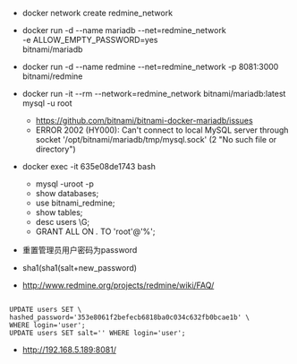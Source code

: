 * docker network create redmine_network
* docker run -d --name mariadb --net=redmine_network \
      -e ALLOW_EMPTY_PASSWORD=yes \
      bitnami/mariadb
* docker run -d --name redmine --net=redmine_network -p 8081:3000 \
      bitnami/redmine      
* docker run -it --rm     --network=redmine_network      bitnami/mariadb:latest mysql  -u root
    * https://github.com/bitnami/bitnami-docker-mariadb/issues
    * ERROR 2002 (HY000): Can't connect to local MySQL server through socket '/opt/bitnami/mariadb/tmp/mysql.sock' (2 "No such file or directory")
* docker exec -it 635e08de1743 bash
    * mysql -uroot -p
    * show databases;
    * use bitnami_redmine;
    * show tables;
    * desc users \G;
    * GRANT ALL ON *.* TO 'root'@'%';    
    
* 重置管理员用户密码为password
* sha1(sha1(salt+new_password)
* http://www.redmine.org/projects/redmine/wiki/FAQ/
```

UPDATE users SET \
hashed_password='353e8061f2befecb6818ba0c034c632fb0bcae1b' \
WHERE login='user';
UPDATE users SET salt='' WHERE login='user';

```

* http://192.168.5.189:8081/
       
      